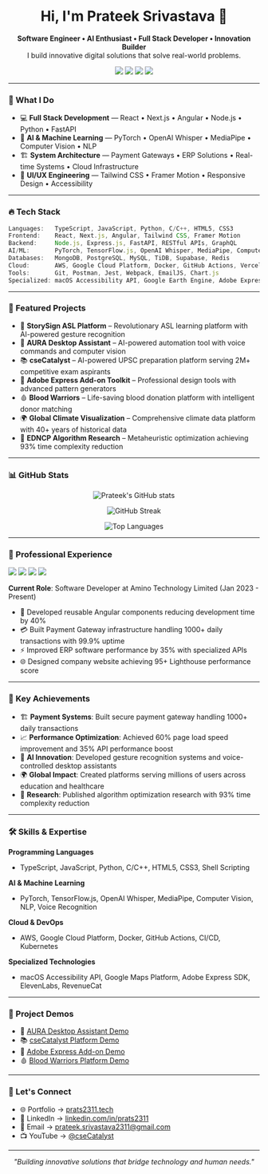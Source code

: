<h1 align="center">Hi, I'm Prateek Srivastava 👋</h1>

<p align="center">
  <b>Software Engineer • AI Enthusiast • Full Stack Developer • Innovation Builder</b><br>
  I build innovative digital solutions that solve real-world problems.
</p>

<p align="center">
  <a href="https://www.linkedin.com/in/prats2311/" target="_blank"><img src="https://img.shields.io/badge/LinkedIn-%230077B5.svg?style=for-the-badge&logo=linkedin&logoColor=white"/></a>
  <a href="https://prats2311.tech" target="_blank"><img src="https://img.shields.io/badge/Portfolio-%23000000.svg?style=for-the-badge&logo=firefox&logoColor=white"/></a>  <a href="https://www.youtube.com/@cseCatalyst" target="_blank"><img src="https://img.shields.io/badge/Youtube-%23FF0000.svg?style=for-the-badge&logo=youtube&logoColor=white"/></a>
  <a href="mailto:prateek.srivastava2311@gmail.com" target="_blank"><img src="https://img.shields.io/badge/Email-%23D14836.svg?style=for-the-badge&logo=gmail&logoColor=white"/></a>
</p>

---

### 🚀 What I Do

- 💻 **Full Stack Development** — React • Next.js • Angular • Node.js • Python • FastAPI
- 🤖 **AI & Machine Learning** — PyTorch • OpenAI Whisper • MediaPipe • Computer Vision • NLP
- 🏗️ **System Architecture** — Payment Gateways • ERP Solutions • Real-time Systems • Cloud Infrastructure
- 🎨 **UI/UX Engineering** — Tailwind CSS • Framer Motion • Responsive Design • Accessibility

---

### 🔥 Tech Stack

```ts
Languages:   TypeScript, JavaScript, Python, C/C++, HTML5, CSS3
Frontend:    React, Next.js, Angular, Tailwind CSS, Framer Motion
Backend:     Node.js, Express.js, FastAPI, RESTful APIs, GraphQL
AI/ML:       PyTorch, TensorFlow.js, OpenAI Whisper, MediaPipe, Computer Vision
Databases:   MongoDB, PostgreSQL, MySQL, TiDB, Supabase, Redis
Cloud:       AWS, Google Cloud Platform, Docker, GitHub Actions, Vercel
Tools:       Git, Postman, Jest, Webpack, EmailJS, Chart.js
Specialized: macOS Accessibility API, Google Earth Engine, Adobe Express SDK
```

---

### 🌟 Featured Projects

- 🤟 **StorySign ASL Platform** – Revolutionary ASL learning platform with AI-powered gesture recognition
- 🤖 **AURA Desktop Assistant** – AI-powered automation tool with voice commands and computer vision
- 📚 **cseCatalyst** – AI-powered UPSC preparation platform serving 2M+ competitive exam aspirants
- 🎨 **Adobe Express Add-on Toolkit** – Professional design tools with advanced pattern generators
- 🩸 **Blood Warriors** – Life-saving blood donation platform with intelligent donor matching
- 🌍 **Global Climate Visualization** – Comprehensive climate data platform with 40+ years of historical data
- 🔬 **EDNCP Algorithm Research** – Metaheuristic optimization achieving 93% time complexity reduction

---

### 📊 GitHub Stats

<p align="center">
  <img src="https://github-readme-stats.vercel.app/api?username=prats-2311&show_icons=true&theme=radical" alt="Prateek's GitHub stats" />
</p>
<p align="center">
  <img src="https://github-readme-streak-stats.herokuapp.com?user=prats-2311&theme=radical" alt="GitHub Streak" />
</p>
<p align="center">
  <img src="https://github-readme-stats.vercel.app/api/top-langs/?username=prats-2311&layout=compact&theme=radical" alt="Top Languages" />
</p>

---

### 💼 Professional Experience

<p align="left">
  <img src="https://img.shields.io/badge/Amino%20Technology-Software%20Developer-blue?style=flat-square" />
  <img src="https://img.shields.io/badge/Sugoi%20Labs-Software%20Developer%20Intern-green?style=flat-square" />
  <img src="https://img.shields.io/badge/Experience-3%2B%20Years-brightgreen?style=flat-square" />
  <img src="https://img.shields.io/badge/Location-Delhi%2C%20India-orange?style=flat-square" />
</p>

**Current Role**: Software Developer at Amino Technology Limited (Jan 2023 - Present)

- 🚀 Developed reusable Angular components reducing development time by 40%
- 💳 Built Payment Gateway infrastructure handling 1000+ daily transactions with 99.9% uptime
- ⚡ Improved ERP software performance by 35% with specialized APIs
- 🌐 Designed company website achieving 95+ Lighthouse performance score

---

### 🎯 Key Achievements

- 🏗️ **Payment Systems**: Built secure payment gateway handling 1000+ daily transactions
- 📈 **Performance Optimization**: Achieved 60% page load speed improvement and 35% API performance boost
- 🤖 **AI Innovation**: Developed gesture recognition systems and voice-controlled desktop assistants
- 🌍 **Global Impact**: Created platforms serving millions of users across education and healthcare
- 🔬 **Research**: Published algorithm optimization research with 93% time complexity reduction

---

### 🛠️ Skills & Expertise

**Programming Languages**

- TypeScript, JavaScript, Python, C/C++, HTML5, CSS3, Shell Scripting

**AI & Machine Learning**

- PyTorch, TensorFlow.js, OpenAI Whisper, MediaPipe, Computer Vision, NLP, Voice Recognition

**Cloud & DevOps**

- AWS, Google Cloud Platform, Docker, GitHub Actions, CI/CD, Kubernetes

**Specialized Technologies**

- macOS Accessibility API, Google Maps Platform, Adobe Express SDK, ElevenLabs, RevenueCat

---

### 🎥 Project Demos

- 🤖 [AURA Desktop Assistant Demo](https://youtu.be/PZizPGygSSk)
- 📚 [cseCatalyst Platform Demo](https://youtu.be/BNEUC7VparI)
- 🎨 [Adobe Express Add-on Demo](https://youtu.be/C3BrRblo6eY)
- 🩸 [Blood Warriors Platform Demo](https://youtu.be/rsiouPnXos0)

---

### 💬 Let's Connect

- 🌐 Portfolio → [prats2311.tech](https://prats2311.tech)
- 💼 LinkedIn → [linkedin.com/in/prats2311](https://www.linkedin.com/in/prats2311/)
- 📧 Email → [prateek.srivastava2311@gmail.com](mailto:prateek.srivastava2311@gmail.com)
- 📺 YouTube → [@cseCatalyst](https://www.youtube.com/@cseCatalyst)

---

<p align="center"><em>"Building innovative solutions that bridge technology and human needs."</em></p>
